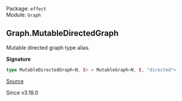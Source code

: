 Package: `effect`<br />
Module: `Graph`<br />

## Graph.MutableDirectedGraph

Mutable directed graph type alias.

**Signature**

```ts
type MutableDirectedGraph<N, E> = MutableGraph<N, E, "directed">
```

[Source](https://github.com/Effect-TS/effect/tree/main/packages/effect/src/Graph.ts#L142)

Since v3.18.0